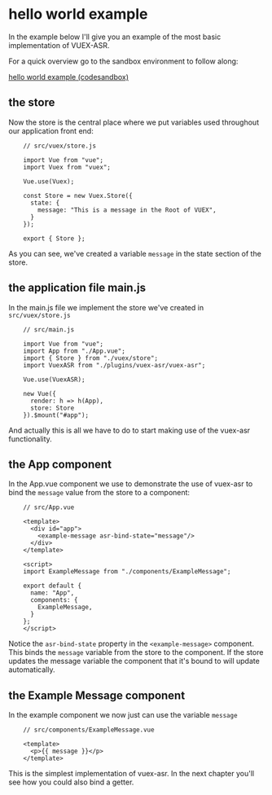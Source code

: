 # hello world example

In the example below I'll give you an example of the most basic implementation of VUEX-ASR.

For a quick overview go to the sandbox environment to follow along:

[hello world example (codesandbox)](https://codesandbox.io/s/manual-hello-world-example-3tx2w)

## the store

Now the store is the central place where we put variables used throughout our application front end:
```js{10}
    // src/vuex/store.js
    
    import Vue from "vue";
    import Vuex from "vuex";
    
    Vue.use(Vuex);
    
    const Store = new Vuex.Store({
      state: {
        message: "This is a message in the Root of VUEX",
      }
    });
    
    export { Store };
```
As you can see, we've created a variable `message` in the state section of the store.

## the application file main.js

In the main.js file we implement the store we've created in `src/vuex/store.js` 

```js{5,6,8,12}
    // src/main.js
    
    import Vue from "vue";
    import App from "./App.vue";
    import { Store } from "./vuex/store";
    import VuexASR from "./plugins/vuex-asr/vuex-asr";
    
    Vue.use(VuexASR);
    
    new Vue({
      render: h => h(App),
      store: Store
    }).$mount("#app");
```
And actually this is all we have to do to start making use of the vuex-asr functionality.

## the App component

In the App.vue component we use to demonstrate the use of vuex-asr to bind the `message` value from the store to a component:
```vue{5}
    // src/App.vue
    
    <template>
      <div id="app">
        <example-message asr-bind-state="message"/>
      </div>
    </template>
    
    <script>
    import ExampleMessage from "./components/ExampleMessage";
    
    export default {
      name: "App",
      components: {
        ExampleMessage,
      }
    };
    </script>
```
Notice the `asr-bind-state` property in the `<example-message>` component. This binds the `message` variable from the store to the component. If the store updates the message variable the component that it's bound to will update automatically.

## the Example Message component

In the example component we now just can use the variable `message`
```vue{4}
    // src/components/ExampleMessage.vue
    
    <template>
      <p>{{ message }}</p>
    </template>
```
This is the simplest implementation of vuex-asr. In the next chapter you'll see how you could also bind a getter.
